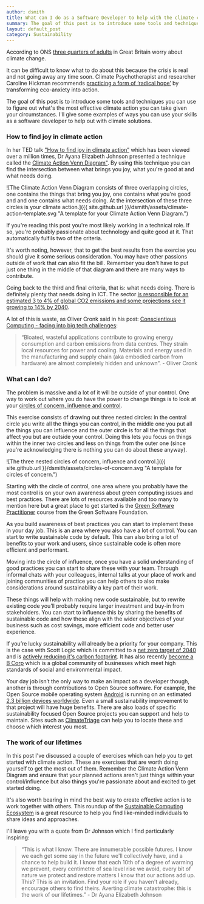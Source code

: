 ```yaml
---
author: dsmith
title: What can I do as a Software Developer to help with the climate crisis?
summary: The goal of this post is to introduce some tools and techniques you can use to figure out what's the most effective climate action you can take given your circumstances. I'll give some examples of ways you can use your skills as a software developer to help out with climate solutions.
layout: default_post
category: Sustainability
---
```


According to ONS [three quarters of adults](https://www.ons.gov.uk/peoplepopulationandcommunity/wellbeing/articles/threequartersofadultsingreatbritainworryaboutclimatechange/2021-11-05) in Great Britain worry about climate change.

It can be difficult to know what to do about this because the crisis is real and not going away any time soon. Climate Psychotherapist and researcher Caroline Hickman recommends [practicing a form of ‘radical hope’](https://www.greenpeace.org.uk/news/eco-anxiety-how-to-find-radical-hope-in-a-climate-crisis/) by transforming eco-anxiety into action.

The goal of this post is to introduce some tools and techniques you can use to figure out what's the most effective climate action you can take given your circumstances. I'll give some examples of ways you can use your skills as a software developer to help out with climate solutions.

### How to find joy in climate action

In her TED talk ["How to find joy in climate action”](https://www.ted.com/talks/ayana_elizabeth_johnson_how_to_find_joy_in_climate_action) which has been viewed over a million times, Dr Ayana Elizabeth Johnson presented a technique called the [Climate Action Venn Diagram"](https://www.ayanaelizabeth.com/climatevenn). By using this technique you can find the intersection between what brings you joy, what you're good at and what needs doing.

![The Climate Action Venn Diagram consists of three overlapping circles, one contains the things that bring you joy, one contains what you're good and and one contains what needs doing. At the intersection of these three circles is your climate action.]({{ site.github.url }}/dsmith/assets/climate-action-template.svg "A template for your Climate Action Venn Diagram.")

If you're reading this post you're most likely working in a technical role. If so, you're probably passionate about technology and quite good at it. That automatically fulfils two of the criteria.

It's worth noting, however, that to get the best results from the exercise you should give it some serious consideration. You may have other passions outside of work that can also fit the bill. Remember you don't have to put just one thing in the middle of that diagram and there are many ways to contribute.

Going back to the third and final criteria, that is: what needs doing. There is definitely plenty that needs doing in ICT. The sector [is responsible for an estimated 3 to 4% of global CO2 emissions and some projections see it growing to 14% by 2040](https://www.bcg.com/press/24june2021-telco-sector-game-changer-sustainability-shrinking-carbon-footprints).

A lot of this is waste, as Oliver Cronk said in his post: [Conscientious Computing - facing into big tech challenges](https://blog.scottlogic.com/2023/10/26/conscientious-computing-facing-into-big-tech-challenges.html):

> “Bloated, wasteful applications contribute to growing energy consumption and carbon emissions from data centres. They strain local resources for power and cooling. Materials and energy used in the manufacturing and supply chain (aka embodied carbon from hardware) are almost completely hidden and unknown”. - Oliver Cronk

### What can I do?

The problem is massive and a lot of it will be outside of your control. One way to work out where you do have the power to change things is to look at your [circles of concern, influence and control](https://positivepsychology.com/circles-of-influence/#understanding-the-theory-a-model-and-diagram).

This exercise consists of drawing out three nested circles: in the central circle you write all the things you can control, in the middle one you put all the things you can influence and the outer circle is for all the things that affect you but are outside your control. Doing this lets you focus on things within the inner two circles and less on things from the outer one (since you're acknowledging there is nothing you can do about these anyway).

![The three nested circles of concern, influence and control.]({{ site.github.url }}/dsmith/assets/circles-of-concern.svg "A template for circles of concern.")

Starting with the circle of control, one area where you probably have the most control is on your own awareness about green computing issues and best practices. There are lots of resources available and too many to mention here but a great place to get started is the [Green Software Practitioner](https://learn.greensoftware.foundation/) course from the Green Software Foundation.

As you build awareness of best practices you can start to implement these in your day job. This is an area where you also have a lot of control. You can start to write sustainable code by default. This can also bring a lot of benefits to your work and users, since sustainable code is often more efficient and performant.

Moving into the circle of influence, once you have a solid understanding of good practices you can start to share these with your team. Through informal chats with your colleagues, internal talks at your place of work and joining communities of practice you can help others to also make considerations around sustainability a key part of their work.

These things will help with making new code sustainable, but to rewrite existing code you’ll probably require larger investment and buy-in from stakeholders. You can start to influence this by sharing the benefits of sustainable code and how these align with the wider objectives of your business such as cost savings, more efficient code and better user experience.

If you’re lucky sustainability will already be a priority for your company. This is the case with Scott Logic which is committed to a [net zero target of 2040](https://www.scottlogic.com/news/scott-logic-aims-achieve-net-zero-2040) and is [actively reducing it's carbon footprint](https://www.scottlogic.com/news/scott-logics-carbon-footprint-is-reducing). It has also recently [become a B Corp](https://www.scottlogic.com/news/scott-logic-becomes-certified-b-corp) which is a global community of businesses which meet high standards of social and environmental impact.

Your day job isn’t the only way to make an impact as a developer though, another is through contributions to Open Source software. For example, the Open Source mobile operating system [Android](https://source.android.com/docs/setup/contribute) is running on an estimated [2.3 billion devices worldwide](https://www.statista.com/topics/876/android/#topicOverview). Even a small sustainability improvement to that project will have huge benefits. There are also loads of specific sustainability focused Open Source projects you can support and help to maintain. Sites such as [ClimateTriage](https://climatetriage.com/) can help you to locate these and choose which interest you most.

### The work of our lifetimes

In this post I've discussed a couple of exercises which can help you to get started with climate action. These are exercises that are worth doing yourself to get the most out of them. Remember the Climate Action Venn Diagram and ensure that your planned actions aren't just things within your control/influence but also things you're passionate about and excited to get started doing.

It's also worth bearing in mind the best way to create effective action is to work together with others. This roundup of the [Sustainable Computing Ecosystem](https://blog.scottlogic.com/2023/11/09/the-sustainable-computing-ecosystem.html) is a great resource to help you find like-minded individuals to share ideas and approaches.

I'll leave you with a quote from Dr Johnson which I find particularly inspiring:

> “This is what I know. There are innumerable possible futures. I know we each get some say in the future we'll collectively have, and a chance to help build it. I know that each 10th of a degree of warming we prevent, every centimetre of sea level rise we avoid, every bit of nature we protect and restore matters I know that our actions add up. This? This is an invitation. Find your role if you haven't already, encourage others to find theirs. Averting climate catastrophe: this is the work of our lifetimes.” - Dr Ayana Elizabeth Johnson

